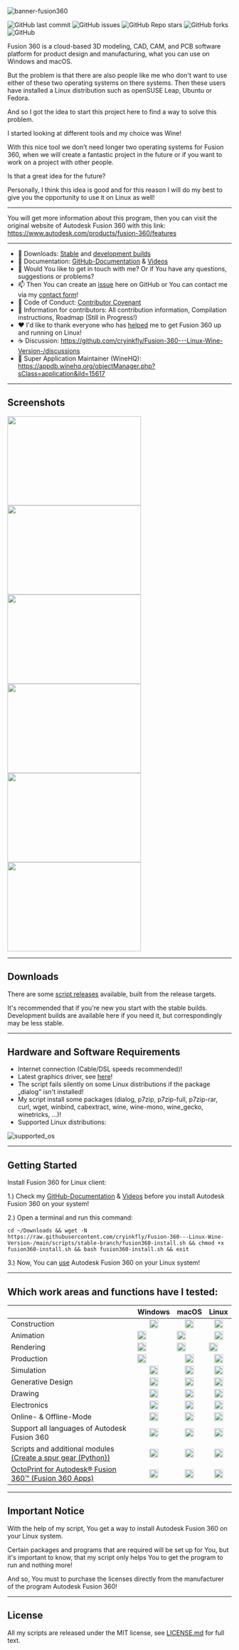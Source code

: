 ![banner-fusion360](https://user-images.githubusercontent.com/79079633/127371623-6b50b591-1b12-466d-9c96-b5b6d6314f31.png)

![GitHub last commit](https://img.shields.io/github/last-commit/cryinkfly/Fusion-360---Linux-Wine-Version-?style=for-the-badge)
![GitHub issues](https://img.shields.io/github/issues-raw/cryinkfly/Fusion-360---Linux-Wine-Version-?style=for-the-badge)
![GitHub Repo stars](https://img.shields.io/github/stars/cryinkfly/Fusion-360---Linux-Wine-Version-?style=for-the-badge)
![GitHub forks](https://img.shields.io/github/forks/cryinkfly/Fusion-360---Linux-Wine-Version-?style=for-the-badge)
![GitHub](https://img.shields.io/github/license/cryinkfly/Fusion-360---Linux-Wine-Version-?style=for-the-badge)

Fusion 360 is a cloud-based 3D modeling, CAD, CAM, and PCB software platform for product design and manufacturing, what you can use on Windows and macOS.

But the problem is that there are also people like me who don't want to use either of these two operating systems on there systems. Then these users have installed a Linux distribution such as openSUSE Leap, Ubuntu or Fedora.

And so I got the idea to start this project here to find a way to solve this problem. 

I started looking at different tools and my choice was Wine! 

With this nice tool we don't need longer two operating systems for Fusion 360, when we will create a fantastic project in the future or if you want to work on a project with other people.

Is that a great idea for the future?

Personally, I think this idea is good and for this reason I will do my best to give you the opportunity to use it on Linux as well!

---

You will get more information about this program, then you can visit the original website of Autodesk Fusion 360 with this link: https://www.autodesk.com/products/fusion-360/features

---

  - 📂 Downloads: 
<a href="https://github.com/cryinkfly/Fusion-360---Linux-Wine-Version-/tree/main/scripts/stable-branch">Stable</a> and <a href="https://github.com/cryinkfly/Fusion-360---Linux-Wine-Version-/tree/main/scripts/development-branch">development builds</a>
  - 📔 Documentation: <a href="https://github.com/cryinkfly/Fusion-360---Linux-Wine-Version-/wiki/Documentation">GitHub-Documentation</a> & <a href="https://www.youtube.com/watch?v=-BktJspJKgs&list=PLzwMdS5iu_BIsO6RTy7Hy1MbzLMrQE2xe">Videos</a>
  - 💬 Would You like to get in touch with me? Or if You have any questions, suggestions or problems?
  - 📫 Then You can create an <a href="https://github.com/cryinkfly/Fusion-360---Linux-Wine-Version-/issues">issue</a> here on GitHub or You can contact me via my <a href="https://cryinkfly.com/contact/">contact form</a>!
  - 📜 Code of Conduct: [Contributor Covenant](https://github.com/cryinkfly/Fusion-360---Linux-Wine-Version-/blob/main/.github/CODE_OF_CONDUCT.md)
  - 📖 Information for contributors: All contribution information, Compilation instructions, Roadmap (Still in Progress!)
  - ❤️ I'd like to thank everyone who has <a href="https://github.com/cryinkfly/Fusion-360---Linux-Wine-Version-/blob/main/COMMUNITY.md">helped</a> me to get Fusion 360 up and running on Linux!
  - ☕️ Discussion: https://github.com/cryinkfly/Fusion-360---Linux-Wine-Version-/discussions
  - 🍷 Super Application Maintainer (WineHQ): https://appdb.winehq.org/objectManager.php?sClass=application&iId=15617

---

## Screenshots
<div>
<img src="https://raw.githubusercontent.com/cryinkfly/Fusion-360---Linux-Wine-Version-/main/images/production/%231.1_adapter-plate.png" width="300px" height="200px">
<img src="https://raw.githubusercontent.com/cryinkfly/Fusion-360---Linux-Wine-Version-/main/images/generative-design/%231.4_generative_design.png" width="300px" height="200px">
</div>
<div>
<img src="https://raw.githubusercontent.com/cryinkfly/Fusion-360---Linux-Wine-Version-/main/images/rendering/%231_water_pump.png" width="300px" height="200px">
<img src="https://raw.githubusercontent.com/cryinkfly/Fusion-360---Linux-Wine-Version-/main/images/simulation/%231_study_displacement.png" width="300px" height="200px">
</div>
<div>
<img src="https://github.com/cryinkfly/Fusion-360---Linux-Wine-Version-/blob/main/images/drawing/drawing_oil_case.png" width="300px" height="200px">
<img src="https://raw.githubusercontent.com/cryinkfly/Fusion-360---Linux-Wine-Version-/main/images/electronics/%231.1_electronics_library.png" width="300px" height="200px">
</div>

---

## Downloads

There are some <a href="https://github.com/cryinkfly/Fusion-360---Linux-Wine-Version-/tree/main/scripts">script releases</a> available, built from the release targets.

It's recommended that if you're new you start with the stable builds. Development builds are available here if you need it, but correspondingly may be less stable.

---

## Hardware and Software Requirements

- Internet connection (Cable/DSL speeds recommended)!
- Latest graphics driver, see <a href="https://github.com/cryinkfly/Fusion-360---Linux-Wine-Version-/wiki/Supported-Graphics-Cards">here</a>!
- The script fails silently on some Linux distributions if the package „dialog" isn't installed!
- My script install some packages (dialog, p7zip, p7zip-full, p7zip-rar, curl, wget, winbind, cabextract, wine, wine-mono, wine_gecko, winetricks, ...)!
- Supported Linux distributions:

![supported_os](https://user-images.githubusercontent.com/79079633/131991573-e330a916-8463-4873-afe2-07e67dab7f7b.png)

---

## Getting Started

Install Fusion 360 for Linux client:

1.) Check my <a href="https://github.com/cryinkfly/Fusion-360---Linux-Wine-Version-/wiki/Documentation">GitHub-Documentation</a> & <a href="https://www.youtube.com/watch?v=-BktJspJKgs&list=PLzwMdS5iu_BIsO6RTy7Hy1MbzLMrQE2xe">Videos</a> before you install Autodesk Fusion 360 on your system!

2.) Open a terminal and run this command:

    cd ~/Downloads && wget -N https://raw.githubusercontent.com/cryinkfly/Fusion-360---Linux-Wine-Version-/main/scripts/stable-branch/fusion360-install.sh && chmod +x fusion360-install.sh && bash fusion360-install.sh && exit

3.) Now, You can <a href="https://github.com/cryinkfly/Fusion-360---Linux-Wine-Version-/issues/44#issuecomment-890552181">use</a> Autodesk Fusion 360 on your Linux system!

---

## Which work areas and functions have I tested:

<table>
<thead>
<tr>
<th></th>
<th>Windows</th>
<th>macOS</th>
<th>Linux</th>
</tr>
</thead>
<tbody>
<tr>
<td>Construction</td>
<td style="text-align: center;"><g-emoji class="g-emoji" alias="heavy_check_mark" fallback-src="https://github.githubassets.com/images/icons/emoji/unicode/2714.png"><img class="emoji" alt="heavy_check_mark" src="https://github.githubassets.com/images/icons/emoji/unicode/2714.png" width="20" height="20"></g-emoji></td>
<td style="text-align: center;"><g-emoji class="g-emoji" alias="heavy_check_mark" fallback-src="https://github.githubassets.com/images/icons/emoji/unicode/2714.png"><img class="emoji" alt="heavy_check_mark" src="https://github.githubassets.com/images/icons/emoji/unicode/2714.png" width="20" height="20"></g-emoji></td>
<td style="text-align: center;"><g-emoji class="g-emoji" alias="heavy_check_mark" fallback-src="https://github.githubassets.com/images/icons/emoji/unicode/2714.png"><img class="emoji" alt="heavy_check_mark" src="https://github.githubassets.com/images/icons/emoji/unicode/2714.png" width="20" height="20"></g-emoji></td>
<tr>
<td>Animation</td>
<td><g-emoji class="g-emoji" alias="heavy_check_mark" fallback-src="https://github.githubassets.com/images/icons/emoji/unicode/2714.png"><img class="emoji" alt="heavy_check_mark" src="https://github.githubassets.com/images/icons/emoji/unicode/2714.png" width="20" height="20"></g-emoji></td>
<td><g-emoji class="g-emoji" alias="heavy_check_mark" fallback-src="https://github.githubassets.com/images/icons/emoji/unicode/2714.png"><img class="emoji" alt="heavy_check_mark" src="https://github.githubassets.com/images/icons/emoji/unicode/2714.png" width="20" height="20"></g-emoji></td>
<td style="text-align: center;"><g-emoji class="g-emoji" alias="heavy_check_mark" fallback-src="https://github.githubassets.com/images/icons/emoji/unicode/2714.png"><img class="emoji" alt="heavy_check_mark" src="https://github.githubassets.com/images/icons/emoji/unicode/2714.png" width="20" height="20"></g-emoji></td>
</tr>
<tr>
<td>Rendering</td>
<td><g-emoji class="g-emoji" alias="heavy_check_mark" fallback-src="https://github.githubassets.com/images/icons/emoji/unicode/2714.png"><img class="emoji" alt="heavy_check_mark" src="https://github.githubassets.com/images/icons/emoji/unicode/2714.png" width="20" height="20"></g-emoji></td>
<td><g-emoji class="g-emoji" alias="heavy_check_mark" fallback-src="https://github.githubassets.com/images/icons/emoji/unicode/2714.png"><img class="emoji" alt="heavy_check_mark" src="https://github.githubassets.com/images/icons/emoji/unicode/2714.png" width="20" height="20"></g-emoji></td>
<td><g-emoji class="g-emoji" alias="heavy_check_mark" fallback-src="https://github.githubassets.com/images/icons/emoji/unicode/2714.png"><img class="emoji" alt="heavy_check_mark" src="https://github.githubassets.com/images/icons/emoji/unicode/2714.png" width="20" height="20"></g-emoji></td>
</tr>
<tr>
<td>Production</td>
<td><g-emoji class="g-emoji" alias="heavy_check_mark" fallback-src="https://github.githubassets.com/images/icons/emoji/unicode/2714.png"><img class="emoji" alt="heavy_check_mark" src="https://github.githubassets.com/images/icons/emoji/unicode/2714.png" width="20" height="20"></g-emoji></td>
<td style="text-align: center;"><g-emoji class="g-emoji" alias="heavy_check_mark" fallback-src="https://github.githubassets.com/images/icons/emoji/unicode/2714.png"><img class="emoji" alt="heavy_check_mark" src="https://github.githubassets.com/images/icons/emoji/unicode/2714.png" width="20" height="20"></g-emoji></td>
<td style="text-align: center;"><g-emoji class="g-emoji" alias="heavy_check_mark" fallback-src="https://github.githubassets.com/images/icons/emoji/unicode/2714.png"><img class="emoji" alt="heavy_check_mark" src="https://github.githubassets.com/images/icons/emoji/unicode/2714.png" width="20" height="20"></g-emoji></td>
</tr>
<tr>
<td>Simulation</td>
<td style="text-align: center;"><g-emoji class="g-emoji" alias="heavy_check_mark" fallback-src="https://github.githubassets.com/images/icons/emoji/unicode/2714.png"><img class="emoji" alt="heavy_check_mark" src="https://github.githubassets.com/images/icons/emoji/unicode/2714.png" width="20" height="20"></g-emoji></td>
<td style="text-align: center;"><g-emoji class="g-emoji" alias="heavy_check_mark" fallback-src="https://github.githubassets.com/images/icons/emoji/unicode/2714.png"><img class="emoji" alt="heavy_check_mark" src="https://github.githubassets.com/images/icons/emoji/unicode/2714.png" width="20" height="20"></g-emoji></td>
<td style="text-align: center;"><g-emoji class="g-emoji" alias="heavy_check_mark" fallback-src="https://github.githubassets.com/images/icons/emoji/unicode/2714.png"><img class="emoji" alt="heavy_check_mark" src="https://github.githubassets.com/images/icons/emoji/unicode/2714.png" width="20" height="20"></g-emoji></td>
</tr>
<tr>
<td>Generative Design</td>
<td style="text-align: center;"><g-emoji class="g-emoji" alias="heavy_check_mark" fallback-src="https://github.githubassets.com/images/icons/emoji/unicode/2714.png"><img class="emoji" alt="heavy_check_mark" src="https://github.githubassets.com/images/icons/emoji/unicode/2714.png" width="20" height="20"></g-emoji></td>
<td style="text-align: center;"><g-emoji class="g-emoji" alias="heavy_check_mark" fallback-src="https://github.githubassets.com/images/icons/emoji/unicode/2714.png"><img class="emoji" alt="heavy_check_mark" src="https://github.githubassets.com/images/icons/emoji/unicode/2714.png" width="20" height="20"></g-emoji></td>
<td style="text-align: center;"><g-emoji class="g-emoji" alias="heavy_check_mark" fallback-src="https://github.githubassets.com/images/icons/emoji/unicode/2714.png"><img class="emoji" alt="heavy_check_mark" src="https://github.githubassets.com/images/icons/emoji/unicode/2714.png" width="20" height="20"></g-emoji></td>
</tr>
<tr>
<td>Drawing</td>
<td style="text-align: center;"><g-emoji class="g-emoji" alias="heavy_check_mark" fallback-src="https://github.githubassets.com/images/icons/emoji/unicode/2714.png"><img class="emoji" alt="heavy_check_mark" src="https://github.githubassets.com/images/icons/emoji/unicode/2714.png" width="20" height="20"></g-emoji></td>
<td style="text-align: center;"><g-emoji class="g-emoji" alias="heavy_check_mark" fallback-src="https://github.githubassets.com/images/icons/emoji/unicode/2714.png"><img class="emoji" alt="heavy_check_mark" src="https://github.githubassets.com/images/icons/emoji/unicode/2714.png" width="20" height="20"></g-emoji></td>
<td style="text-align: center;"><g-emoji class="g-emoji" alias="heavy_check_mark" fallback-src="https://github.githubassets.com/images/icons/emoji/unicode/2714.png"><img class="emoji" alt="heavy_check_mark" src="https://github.githubassets.com/images/icons/emoji/unicode/2714.png" width="20" height="20"></g-emoji></td>
</tr>
<tr>
<td>Electronics</td>
<td style="text-align: center;"><g-emoji class="g-emoji" alias="heavy_check_mark" fallback-src="https://github.githubassets.com/images/icons/emoji/unicode/2714.png"><img class="emoji" alt="heavy_check_mark" src="https://github.githubassets.com/images/icons/emoji/unicode/2714.png" width="20" height="20"></g-emoji></td>
<td style="text-align: center;"><g-emoji class="g-emoji" alias="heavy_check_mark" fallback-src="https://github.githubassets.com/images/icons/emoji/unicode/2714.png"><img class="emoji" alt="heavy_check_mark" src="https://github.githubassets.com/images/icons/emoji/unicode/2714.png" width="20" height="20"></g-emoji></td>
<td style="text-align: center;"><g-emoji class="g-emoji" alias="heavy_check_mark" fallback-src="https://github.githubassets.com/images/icons/emoji/unicode/2714.png"><img class="emoji" alt="heavy_check_mark" src="https://github.githubassets.com/images/icons/emoji/unicode/2714.png" width="20" height="20"></g-emoji></td>
</tr>
<tr>
<td>Online- & Offline-Mode</td>
<td style="text-align: center;"><g-emoji class="g-emoji" alias="heavy_check_mark" fallback-src="https://github.githubassets.com/images/icons/emoji/unicode/2714.png"><img class="emoji" alt="heavy_check_mark" src="https://github.githubassets.com/images/icons/emoji/unicode/2714.png" width="20" height="20"></g-emoji></td>
<td style="text-align: center;"><g-emoji class="g-emoji" alias="heavy_check_mark" fallback-src="https://github.githubassets.com/images/icons/emoji/unicode/2714.png"><img class="emoji" alt="heavy_check_mark" src="https://github.githubassets.com/images/icons/emoji/unicode/2714.png" width="20" height="20"></g-emoji></td>
<td style="text-align: center;"><g-emoji class="g-emoji" alias="heavy_check_mark" fallback-src="https://github.githubassets.com/images/icons/emoji/unicode/2714.png"><img class="emoji" alt="heavy_check_mark" src="https://github.githubassets.com/images/icons/emoji/unicode/2714.png" width="20" height="20"></g-emoji></td>
</tr>
<tr>
<td>Support all languages of Autodesk Fusion 360</td>
<td style="text-align: center;"><g-emoji class="g-emoji" alias="heavy_check_mark" fallback-src="https://github.githubassets.com/images/icons/emoji/unicode/2714.png"><img class="emoji" alt="heavy_check_mark" src="https://github.githubassets.com/images/icons/emoji/unicode/2714.png" width="20" height="20"></g-emoji></td>
<td style="text-align: center;"><g-emoji class="g-emoji" alias="heavy_check_mark" fallback-src="https://github.githubassets.com/images/icons/emoji/unicode/2714.png"><img class="emoji" alt="heavy_check_mark" src="https://github.githubassets.com/images/icons/emoji/unicode/2714.png" width="20" height="20"></g-emoji></td>
<td style="text-align: center;"><g-emoji class="g-emoji" alias="heavy_check_mark" fallback-src="https://github.githubassets.com/images/icons/emoji/unicode/2714.png"><img class="emoji" alt="heavy_check_mark" src="https://github.githubassets.com/images/icons/emoji/unicode/2714.png" width="20" height="20"></g-emoji></td>
</tr>
<tr>
<td>Scripts and additional modules <a href="https://github.com/cryinkfly/Fusion-360---Linux-Wine-Version-/blob/main/videos/design/%232_create_gear_with_scripts_and_additional_modules.mov">(Create a spur gear (Python))</a></td>
<td style="text-align: center;"><g-emoji class="g-emoji" alias="heavy_check_mark" fallback-src="https://github.githubassets.com/images/icons/emoji/unicode/2714.png"><img class="emoji" alt="heavy_check_mark" src="https://github.githubassets.com/images/icons/emoji/unicode/2714.png" width="20" height="20"></g-emoji></td>
<td style="text-align: center;"><g-emoji class="g-emoji" alias="heavy_check_mark" fallback-src="https://github.githubassets.com/images/icons/emoji/unicode/2714.png"><img class="emoji" alt="heavy_check_mark" src="https://github.githubassets.com/images/icons/emoji/unicode/2714.png" width="20" height="20"></g-emoji></td>
<td style="text-align: center;"><g-emoji class="g-emoji" alias="heavy_check_mark" fallback-src="https://github.githubassets.com/images/icons/emoji/unicode/2714.png"><img class="emoji" alt="heavy_check_mark" src="https://github.githubassets.com/images/icons/emoji/unicode/2714.png" width="20" height="20"></g-emoji></td>
</tr>
<tr>
<td><a href="https://github.com/cryinkfly/Fusion-360---Linux-Wine-Version-/tree/main/docs/plugins-for-fusion360/octoprint">OctoPrint for Autodesk® Fusion 360™ (Fusion 360 Apps)</a></td>
<td style="text-align: center;"><g-emoji class="g-emoji" alias="heavy_check_mark" fallback-src="https://github.githubassets.com/images/icons/emoji/unicode/2714.png"><img class="emoji" alt="heavy_check_mark" src="https://github.githubassets.com/images/icons/emoji/unicode/2714.png" width="20" height="20"></g-emoji></td>
<td style="text-align: center;"><g-emoji class="g-emoji" alias="heavy_check_mark" fallback-src="https://github.githubassets.com/images/icons/emoji/unicode/2714.png"><img class="emoji" alt="heavy_check_mark" src="https://github.githubassets.com/images/icons/emoji/unicode/2714.png" width="20" height="20"></g-emoji></td>
<td style="text-align: center;"><g-emoji class="g-emoji" alias="heavy_check_mark" fallback-src="https://github.githubassets.com/images/icons/emoji/unicode/2714.png"><img class="emoji" alt="heavy_check_mark" src="https://github.githubassets.com/images/icons/emoji/unicode/2714.png" width="20" height="20"></g-emoji></td>
</tr>
</tbody>
</table>

---

## Important Notice

With the help of my script, You get a way to install Autodesk Fusion 360 on your Linux system. 

Certain packages and programs that are required will be set up for You, but it's important to know, that my script only helps You to get the program to run and nothing more! 

And so, You must to purchase the licenses directly from the manufacturer of the program Autodesk Fusion 360!

---

## License

All my scripts are released under the MIT license, see <a href="https://github.com/cryinkfly/Fusion-360---Linux-Wine-Version-/blob/main/LICENSE.md">LICENSE.md</a> for full text.





